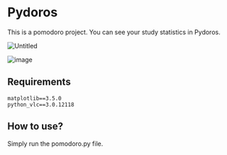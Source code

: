 # Pydoros

This is a pomodoro project. You can see your study statistics in Pydoros.


![Untitled](https://user-images.githubusercontent.com/29931637/149681027-b3cb6d16-a7e0-4701-aa91-955e0af33c77.png)


![image](https://user-images.githubusercontent.com/29931637/149681020-198982be-b28d-4ef2-9602-f046612a9f41.png)

## Requirements

```
matplotlib==3.5.0
python_vlc==3.0.12118
```

## How to use?
Simply run the pomodoro.py file.
